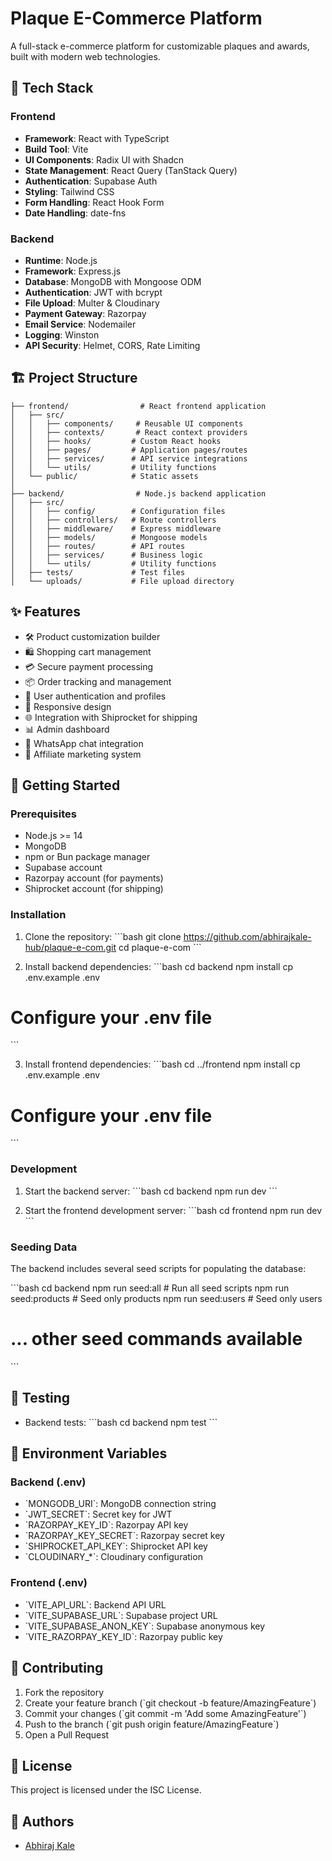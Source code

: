 # Plaque E-Commerce Platform

A full-stack e-commerce platform for customizable plaques and awards, built with modern web technologies.

## 🚀 Tech Stack

### Frontend

- **Framework**: React with TypeScript
- **Build Tool**: Vite
- **UI Components**: Radix UI with Shadcn
- **State Management**: React Query (TanStack Query)
- **Authentication**: Supabase Auth
- **Styling**: Tailwind CSS
- **Form Handling**: React Hook Form
- **Date Handling**: date-fns

### Backend

- **Runtime**: Node.js
- **Framework**: Express.js
- **Database**: MongoDB with Mongoose ODM
- **Authentication**: JWT with bcrypt
- **File Upload**: Multer & Cloudinary
- **Payment Gateway**: Razorpay
- **Email Service**: Nodemailer
- **Logging**: Winston
- **API Security**: Helmet, CORS, Rate Limiting

## 🏗️ Project Structure

```
├── frontend/                # React frontend application
│   ├── src/
│   │   ├── components/     # Reusable UI components
│   │   ├── contexts/       # React context providers
│   │   ├── hooks/         # Custom React hooks
│   │   ├── pages/         # Application pages/routes
│   │   ├── services/      # API service integrations
│   │   └── utils/         # Utility functions
│   └── public/            # Static assets
│
├── backend/                # Node.js backend application
│   ├── src/
│   │   ├── config/        # Configuration files
│   │   ├── controllers/   # Route controllers
│   │   ├── middleware/    # Express middleware
│   │   ├── models/        # Mongoose models
│   │   ├── routes/        # API routes
│   │   ├── services/      # Business logic
│   │   └── utils/         # Utility functions
│   ├── tests/             # Test files
│   └── uploads/           # File upload directory
```

## ✨ Features

- 🛠️ Product customization builder
- 🛍️ Shopping cart management
- 💳 Secure payment processing
- 📦 Order tracking and management
- 👥 User authentication and profiles
- 📱 Responsive design
- 🌐 Integration with Shiprocket for shipping
- 📊 Admin dashboard
- 💬 WhatsApp chat integration
- 🎯 Affiliate marketing system

## 🚀 Getting Started

### Prerequisites

- Node.js >= 14
- MongoDB
- npm or Bun package manager
- Supabase account
- Razorpay account (for payments)
- Shiprocket account (for shipping)

### Installation

1. Clone the repository:
   \`\`\`bash
   git clone https://github.com/abhirajkale-hub/plaque-e-com.git
   cd plaque-e-com
   \`\`\`

2. Install backend dependencies:
   \`\`\`bash
   cd backend
   npm install
   cp .env.example .env

# Configure your .env file

\`\`\`

3. Install frontend dependencies:
   \`\`\`bash
   cd ../frontend
   npm install
   cp .env.example .env

# Configure your .env file

\`\`\`

### Development

1. Start the backend server:
   \`\`\`bash
   cd backend
   npm run dev
   \`\`\`

2. Start the frontend development server:
   \`\`\`bash
   cd frontend
   npm run dev
   \`\`\`

### Seeding Data

The backend includes several seed scripts for populating the database:

\`\`\`bash
cd backend
npm run seed:all # Run all seed scripts
npm run seed:products # Seed only products
npm run seed:users # Seed only users

# ... other seed commands available

\`\`\`

## 🧪 Testing

- Backend tests:
  \`\`\`bash
  cd backend
  npm test
  \`\`\`

## 📝 Environment Variables

### Backend (.env)

- \`MONGODB_URI\`: MongoDB connection string
- \`JWT_SECRET\`: Secret key for JWT
- \`RAZORPAY_KEY_ID\`: Razorpay API key
- \`RAZORPAY_KEY_SECRET\`: Razorpay secret key
- \`SHIPROCKET_API_KEY\`: Shiprocket API key
- \`CLOUDINARY\_\*\`: Cloudinary configuration

### Frontend (.env)

- \`VITE_API_URL\`: Backend API URL
- \`VITE_SUPABASE_URL\`: Supabase project URL
- \`VITE_SUPABASE_ANON_KEY\`: Supabase anonymous key
- \`VITE_RAZORPAY_KEY_ID\`: Razorpay public key

## 🤝 Contributing

1. Fork the repository
2. Create your feature branch (\`git checkout -b feature/AmazingFeature\`)
3. Commit your changes (\`git commit -m 'Add some AmazingFeature'\`)
4. Push to the branch (\`git push origin feature/AmazingFeature\`)
5. Open a Pull Request

## 📄 License

This project is licensed under the ISC License.

## 👥 Authors

- [Abhiraj Kale](https://github.com/abhirajkale-hub)
